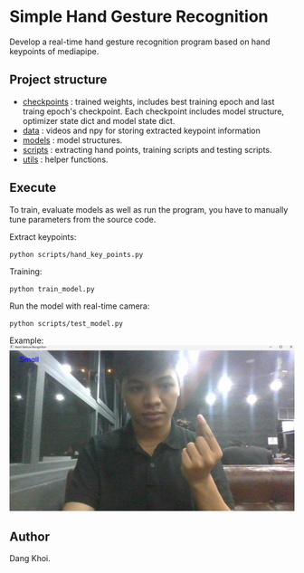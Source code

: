 # Simple Hand Gesture Recognition
Develop a real-time hand gesture recognition program based on hand keypoints of mediapipe.

## Project structure
* [checkpoints](checkpoints)                    : trained weights, includes best training epoch and last traing epoch's checkpoint. Each checkpoint includes model structure, optimizer state dict and model state dict.
* [data](data)      : videos and npy for storing extracted keypoint information
* [models](models)      : model structures.
* [scripts](scripts)      : extracting hand points, training scripts and testing scripts.
* [utils](utils)      : helper functions.


## Execute
To train, evaluate models as well as run the program, you have to manually tune parameters from the source code.


Extract keypoints:
```
python scripts/hand_key_points.py
```
Training:
```
python train_model.py
```
Run the model with real-time camera:
```
python scripts/test_model.py
```
Example:
![alt text](image.png)
## Author
Dang Khoi.